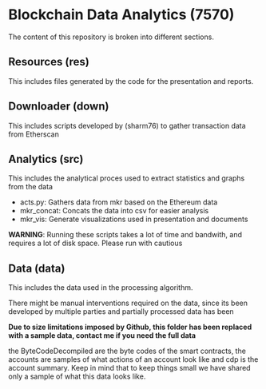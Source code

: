 # Blockchain Data Analytics (7570)

The content of this repository is broken into different sections.


## Resources (res)

This includes files generated by the code for the presentation and reports.

## Downloader (down)

This includes scripts developed by (sharm76) to gather transaction data from Etherscan

## Analytics (src)

This includes the analytical proces used to extract statistics and graphs from the data

* acts.py: Gathers data from mkr based on the Ethereum data
* mkr_concat: Concats the data into csv for easier analysis
* mkr_vis: Generate visualizations used in presentation and documents

**WARNING**: Running these scripts takes a lot of time and bandwith, and requires a lot of disk space. Please run with cautious

## Data (data)

This includes the data used in the processing algorithm.

There might be manual interventions required on the data, since its been developed by multiple parties and partially processed data has been 

**Due to size limitations imposed by Github, this folder has been replaced with a sample data, contact me if you need the full data**

the ByteCodeDecompiled are the byte codes of the smart contracts, the accounts are samples of what actions of an account look like and cdp is the account summary. Keep in mind that to keep things small we have shared only a sample of what this data looks like.
